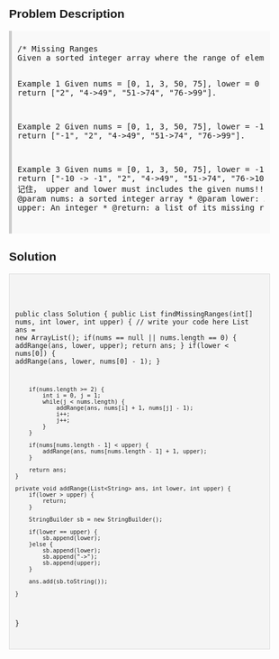 <style>
  body { font-family: Arial, sans-serif; }
  .container { max-width: 600px; margin: auto; padding: 20px; }
  .comment-block { background-color: #f9f9f9; padding: 10px; border-left: 5px solid #ccc; }
  .code-block { background-color: #f4f4f4; padding: 10px; border: 1px solid #ddd; }
</style>

<div class='container'>
<h2>Problem Description</h2>
<div class='comment-block'>
<pre>
/* Missing Ranges
Given a sorted integer array where the range of elements are in the inclusive range [lower, upper], return its missing ranges.

Example 1
Given nums = [0, 1, 3, 50, 75], lower = 0 and upper = 99
return ["2", "4->49", "51->74", "76->99"].

Example 2
Given nums = [0, 1, 3, 50, 75], lower = -1 and upper = 99
return ["-1", "2", "4->49", "51->74", "76->99"].

Example 3
Given nums = [0, 1, 3, 50, 75], lower = -10 and upper = 100
return ["-10 -> -1", "2", "4->49", "51->74", "76->100"].
记住， upper and lower must includes the given nums!!!
*/
    /*
     * @param nums: a sorted integer array
     * @param lower: An integer
     * @param upper: An integer
     * @return: a list of its missing ranges
     */
</pre>
</div>

<h2>Solution</h2>
<div class='code-block'>
<pre><code class='language-java'>

public class Solution {
    public List<String> findMissingRanges(int[] nums, int lower, int upper) {
        // write your code here
        List<String> ans = new ArrayList<String>();
        if(nums == null || nums.length == 0) {
            addRange(ans, lower, upper);
            return ans;
        }
        if(lower < nums[0]) {
            addRange(ans, lower, nums[0] - 1);
        }
        
        if(nums.length >= 2) {
            int i = 0, j = 1;
            while(j < nums.length) {
                addRange(ans, nums[i] + 1, nums[j] - 1);
                i++;
                j++;
            }
        }
        
        if(nums[nums.length - 1] < upper) {
            addRange(ans, nums[nums.length - 1] + 1, upper);
        }
        
        return ans;
    }
    
    private void addRange(List<String> ans, int lower, int upper) {
        if(lower > upper) {
            return;
        }
        
        StringBuilder sb = new StringBuilder();
        
        if(lower == upper) {
            sb.append(lower);
        }else {
            sb.append(lower);
            sb.append("->");
            sb.append(upper);
        }
        
        ans.add(sb.toString());
        
    }
}</code></pre>
</div>
</div>
